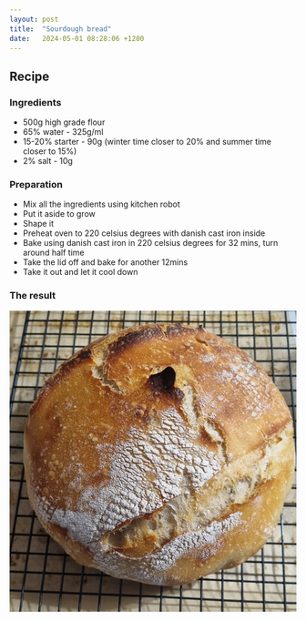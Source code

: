 ```yaml
---
layout: post
title:  "Sourdough bread"
date:   2024-05-01 08:28:06 +1200
---
```


## Recipe

### Ingredients
- 500g high grade flour
- 65% water - 325g/ml
- 15-20% starter - 90g (winter time closer to 20% and summer time closer to 15%)
- 2% salt - 10g 

### Preparation
- Mix all the ingredients using kitchen robot
- Put it aside to grow
- Shape it
- Preheat oven to 220 celsius degrees with danish cast iron inside
- Bake using danish cast iron in 220 celsius degrees for 32 mins, turn around half time
- Take the lid off and bake for another 12mins
- Take it out and let it cool down

### The result
![](/img/sourdough-bread.jpg)
